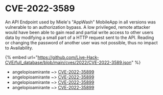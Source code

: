 # CVE-2022-3589

An API Endpoint used by Miele's "AppWash" MobileApp in all versions was vulnerable to an authorization bypass. A low privileged, remote attacker would have been able to gain read and partial write access to other users data by modifying a small part of a HTTP request sent to the API. Reading or changing the password of another user was not possible, thus no impact to Availability.

{% embed url="https://github.com/Live-Hack-CVE/full_database/blob/main/cves/2022/CVE-2022-3589.json" %}


* angelopioamirante ~> [CVE-2022-35899](https://www.alice-snow.ru/2022/database/cve-2022-3589/cve-2022-35899-angelopioamirante)
* angelopioamirante ~> [CVE-2022-35899](https://www.alice-snow.ru/2022/database/cve-2022-3589/cve-2022-35899-angelopioamirante)
* angelopioamirante ~> [CVE-2022-35899](https://www.alice-snow.ru/2022/database/cve-2022-3589/cve-2022-35899-angelopioamirante)
* angelopioamirante ~> [CVE-2022-35899](https://www.alice-snow.ru/2022/database/cve-2022-3589/cve-2022-35899-angelopioamirante)